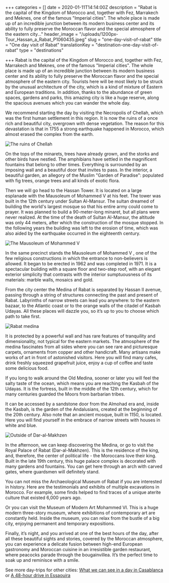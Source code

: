 +++
categories = []
date = 2020-01-11T14:14:00Z
description = "Rabat is the capital of the Kingdom of Morocco and, together with Fez, Marrakech and Meknes, one of the famous \"Imperial cities\". The whole place is made up of an incredible junction between its modern business center and its ability to fully preserve the Moroccan flavor and the special atmosphere of the eastern city..."
header_image = "/uploads/1200px-Tour_Hassan_a_Rabat_P1060435.jpeg"
slug = "one-day-visit-of-rabat"
title = "One day visit of Rabat"
translationKey = "destination-one-day-visit-of-rabat"
type = "destinations"

+++
Rabat is the capital of the Kingdom of Morocco and, together with Fez, Marrakech and Meknes, one of the famous "Imperial cities". The whole place is made up of an incredible junction between its modern business center and its ability to fully preserve the Moroccan flavor and the special atmosphere of the eastern city. Tourists here will be most likely to be struck by the unusual architecture of the city, which is a kind of mixture of Eastern and European traditions. In addition, thanks to the abundance of green spaces, gardens and parks, this amazing city is like a huge reserve, along the spacious avenues which you can wander the whole day.

We recommend starting the day by visiting the Necropolis of Chellah, which was the first human settlement in this region. It is now the ruins of a once rich and beautiful city, overgrown with dense vegetation. The reason for this devastation is that in 1755 a strong earthquake happened in Morocco, which almost erased the complex from the earth.

![The ruins of Chellah](/uploads/800px-Chellah_Rabat.jpg "The ruins of Chellah")

On the tops of the minarets, trees have already grown, and the storks and other birds have nestled. The amphibians have settled in the magnificent fountains that belong to other times. Everything is surrounded by an imposing wall and a beautiful door that invites to pass. In the interior, a beautiful garden, an allegory of the Muslim "Garden of Paradise": populated with fig trees, orange trees and all kinds of exotic flora.

Then we will go head to the Hassan Tower. It is located on a large esplanade with the Mausoleum of Mohammed V at his feet. The tower was built in the 12th century under Sultan Al-Mansur. The sultan dreamed of building the world's largest mosque so that his entire army could come to prayer. It was planned to build a 90-meter-long minaret, but all plans were never realized. At the time of the death of Sultan Al-Mansur, the altitude was only 44 meters, after which the construction of the mosque stopped. In the following years the building was left to the erosion of time, which was also aided by the earthquake occurred in the eighteenth century.

![ The Mausoleum of Mohammed V](/uploads/Mausolée_Mohamed_V_Rabat_P1060450.jpeg " The Mausoleum of Mohammed V")

In the same precinct stands the Mausoleum of Mohammed V , one of the few religious constructions in which the entrance to non-believers is allowed. It began to be erected in 1962 and was completed in 1971. It is a spectacular building with a square floor and two-step roof, with an elegant exterior simplicity that contrasts with the interior sumptuousness of its materials: marble walls, mosaics and gold.

From the city center the Medina of Rabat is separated by Hassan II avenue, passing through a string of structures connecting the past and present of Rabat. Labyrinths of narrow streets can lead you anywhere: to the eastern bazaar, to the Atlantic coast or to the orange walls of the citadel of Kasbah Udayas. All these places will dazzle you, so it’s up to you to choose which path to take first.

![Rabat medina](/uploads/morocco-2871720_1280.jpg "Rabat medina")

It is protected by a powerful wall and has rare features of tranquility and dimensionality, not typical for the eastern markets. The atmosphere of the medina fascinates from all sides where you can see rare and picturesque carpets, ornaments from copper and other handicraft. Many artisans make works of art in front of astonished visitors. Here you will find many cafes, drink freshly squeezed grapefruit juice, enjoy a cup of coffee and taste some delicious food.

If you long to walk around the Old Medina, sooner or later you will feel the salty taste of the ocean, which means you are reaching the Kasbah of the Udayas. It is the fortress, built in the middle of the 12th century, which for many centuries guarded the Moors from barbarian tribes.

It can be accessed by a sandstone door from the Almohad era and, inside the Kasbah, is the garden of the Andalusians, created at the beginning of the 20th century. Also note that an ancient mosque, built in 1150, is located. Here you will find yourself in the embrace of narrow streets with houses in white and blue.

![Outside of Dar-al-Makhzen](/uploads/4316777665_fc27ea913e_b.jpg "Outside of Dar-al-Makhzen")

In the afternoon, we can keep discovering the Medina, or go to visit the Royal Palace of Rabat (Dar-al-Makhzen). This is the residence of the king, and, therefore, the center of political life - the Moroccans love their king. Built in the late 19th century, this huge palace complex is decorated with many gardens and fountains. You can get here through an arch with carved gates, where guardsmen will definitely stand.

You can not miss the Archaeological Museum of Rabat if you are interested in history. Here are the testimonials and exhibits of multiple excavations in Morocco. For example, some finds helped to find traces of a unique aterite culture that existed 6,000 years ago.

Or you can visit the Museum of Modern Art Mohammed VI. This is a huge modern three-story museum, where exhibitions of contemporary art are constantly held. Inside the museum, you can relax from the bustle of a big city, enjoying permanent and temporary expositions.

Finally, it’s night, and you arrived at one of the best hours of the day, after all these beautiful sights and stories, covered by the Moroccan atmosphere, you can experience a delicate fusion between high-end European gastronomy and Moroccan cuisine in an irresistible garden restaurant, where peacocks parade through the bougainvillea. It’s the perfect time to soak up and reminisce with a smile.

See more day-trips for other cities: [What we can see in a day in Casablanca](/en/destinations/what-we-can-see-in-a-day-in-casablanca/ "What we can see in a day in Casablanca") or [A 48-hour drive in Essaouira](/en/destinations/a-48-hour-drive-in-essaouira/ "A 48-hour drive in Essaouira")